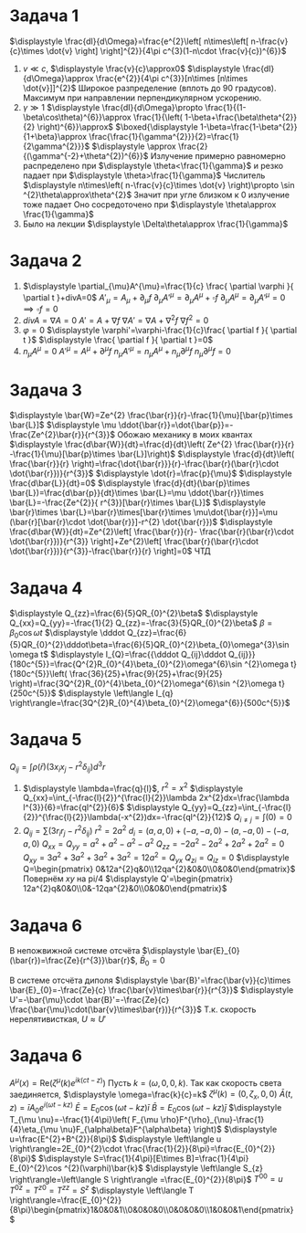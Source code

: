 # Задача 1
$\displaystyle \frac{dI}{d\Omega}=\frac{e^{2}\left[ n\times\left[ n-\frac{v}{c}\times \dot{v} \right] \right]^{2}}{4\pi c^{3}(1-n\cdot \frac{v}{c})^{6}}$
1) $\displaystyle v\ll c$,   $\displaystyle \frac{v}{c}\approx0$
$\displaystyle \frac{dI}{d\Omega}\approx \frac{e^{2}}{4\pi c^{3}}[n\times [n\times \dot{v}]]^{2}$
Широкое разпределение (вплоть до 90 градусов). Максимум при направлении перпендикулярном ускорению.
2) $\displaystyle \gamma\gg1$
$\displaystyle \frac{dI}{d\Omega}\propto \frac{1}{(1-\beta\cos\theta)^{6}}\approx \frac{1}{\left( 1-\beta+\frac{\beta\theta^{2}}{2} \right)^{6}}\approx$
$\boxed{\displaystyle 1-\beta=\frac{1-\beta^{2}}{1+\beta}\approx \frac{\frac{1}{\gamma^{2}}}{2}=\frac{1}{2\gamma^{2}}}$
$\displaystyle \approx \frac{2}{(\gamma^{-2}+\theta^{2})^{6}}$
Излучение примерно равномерно распределено при $\displaystyle \theta<\frac{1}{\gamma}$ и резко падает при $\displaystyle \theta>\frac{1}{\gamma}$
Числитель $\displaystyle n\times\left( n-\frac{v}{c}\times \dot{v} \right)\propto \sin ^{2}\theta\approx\theta^{2}$
Значит при угле близком к 0 излучение тоже падает
Оно сосредоточено при $\displaystyle \theta\approx \frac{1}{\gamma}$
3) Было на лекции $\displaystyle \Delta\theta\approx \frac{1}{\gamma}$
# Задача 2

1) $\displaystyle \partial_{\mu}A^{\mu}=\frac{1}{c} \frac{ \partial \varphi }{ \partial t }+divA=0$
$\displaystyle A'_{\mu}=A_{\mu}+\partial_{\mu}f$
$\displaystyle \partial_{\mu}A'^{\mu}=\partial_{\mu}A^{\mu}+\square f$
$\displaystyle \partial_{\mu}A^{\mu}=\partial_{\mu}A'^{\mu}=0\implies \square f=0$
2) $\displaystyle divA=\nabla A=0$
$\displaystyle A'=A+\nabla f$
$\displaystyle \nabla A'=\nabla A+\nabla^{2}f$
$\displaystyle \nabla f^{2}=0$
3) $\displaystyle \varphi=0$
$\displaystyle \varphi'=\varphi-\frac{1}{c}\frac{ \partial f }{ \partial t }$
$\displaystyle \frac{ \partial f }{ \partial t }=0$
4) $\displaystyle n_{\mu}A^{\mu}=0$
$\displaystyle A'^{\mu}=A^{\mu}+\partial^{\mu}f$
$\displaystyle n_{\mu}A'^{\mu}=n_{\mu}A^{\mu}+n_{\mu}\partial^{\mu}f$
$\displaystyle n_{\mu}\partial^{\mu}f=0$

# Задача 3
$\displaystyle \bar{W}=Ze^{2} \frac{\bar{r}}{r}-\frac{1}{\mu}[\bar{p}\times \bar{L}]$
$\displaystyle \mu \ddot{\bar{r}}=\dot{\bar{p}}=-\frac{Ze^{2}\bar{r}}{r^{3}}$ Обожаю механику в моих квантах
$\displaystyle \frac{d\bar{W}}{dt}=\frac{d}{dt}\left( Ze^{2} \frac{\bar{r}}{r} -\frac{1}{\mu}[\bar{p}\times \bar{L}]\right)$
$\displaystyle \frac{d}{dt}\left( \frac{\bar{r}}{r} \right)=\frac{\dot{\bar{r}}}{r}-\frac{\bar{r}(\bar{r}\cdot \dot{\bar{r}})}{r^{3}}$
$\displaystyle \dot{r}=\frac{p}{\mu}$
$\displaystyle \frac{d\bar{L}}{dt}=0$
$\displaystyle \frac{d}{dt}(\bar{p}\times \bar{L})=\frac{d\bar{p}}{dt}\times \bar{L}=\mu  \ddot{\bar{r}}\times \bar{L}=-\frac{Ze^{2}}{ r^{3}}[\bar{r}\times \bar{L}]$
$\displaystyle \bar{r}\times \bar{L}=\bar{r}\times[\bar{r}\times  \mu\dot{\bar{r}}]=\mu (\bar{r}[\bar{r}\cdot  \dot{\bar{r}}]-r^{2}  \dot{\bar{r}})$
$\displaystyle \frac{d\bar{W}}{dt}=Ze^{2}\left[ \frac{\bar{r}}{r}- \frac{\bar{r}(\bar{r}\cdot  \dot{\bar{r}})}{r^{3}} \right]+Ze^{2}\left[ \frac{\bar{r}(\bar{r}\cdot  \dot{\bar{r}})}{r^{3}}-\frac{\bar{r}}{r} \right]=0$
ЧТД
# Задача 4
$\displaystyle Q_{zz}=\frac{6}{5}QR_{0}^{2}\beta$
$\displaystyle Q_{xx}=Q_{yy}=-\frac{1}{2} Q_{zz}=-\frac{3}{5}QR_{0}^{2}\beta$
$\displaystyle \beta=\beta_{0}\cos \omega t$
$\displaystyle \dddot Q_{zz}=\frac{6}{5}QR_{0}^{2}\dddot\beta=\frac{6}{5}QR_{0}^{2}\beta_{0}\omega^{3}\sin \omega t$
$\displaystyle I_{Q}=\frac{{\dddot Q_{ij}\dddot Q_{ij}}}{180c^{5}}=\frac{Q^{2}R_{0}^{4}\beta_{0}^{2}\omega^{6}\sin ^{2}\omega t}{180c^{5}}\left( \frac{36}{25}+\frac{9}{25}+\frac{9}{25} \right)=\frac{3Q^{2}R_{0}^{4}\beta_{0}^{2}\omega^{6}\sin ^{2}\omega t}{250c^{5}}$
$\displaystyle \left\langle I_{q} \right\rangle=\frac{3Q^{2}R_{0}^{4}\beta_{0}^{2}\omega^{6}}{500c^{5}}$
# Задача 5
$\displaystyle Q_{ij}=\int \rho(\bar{r})(3x_{i}x_{j}-r^{2}\delta_{ij})d^{3}r$
1) $\displaystyle \lambda=\frac{q}{l}$,    $\displaystyle r^{2}=x^{2}$
$\displaystyle Q_{xx}=\int_{-\frac{l}{2}}^{\frac{l}{2}}\lambda 2x^{2}dx=\frac{\lambda l^{3}}{6}=\frac{ql^{2}}{6}$
$\displaystyle Q_{yy}=Q_{zz}=\int_{-\frac{l}{2}}^{\frac{l}{2}}\lambda(-x^{2})dx=-\frac{ql^{2}}{12}$
$\displaystyle Q_{i\neq j}=\int(0)=0$
2) $\displaystyle Q_{ij}=\sum(3r_{i}r_{j}-r^{2}\delta_{ij})$
$\displaystyle r^{2}=2a^{2}$
$\displaystyle d_{i}=(a,a,0)+(-a,-a,0)-(a,-a,0)-(-a,a,0)$
$\displaystyle Q_{xx}=Q_{yy}=a^{2}+a^{2}-a^{2}-a^{2}$
$\displaystyle Q_{zz}=-2a^{2}-2a^{2}+2a^{2}+2a^{2}=0$
$\displaystyle Q_{xy}=3a^{2}+3a^{2}+3a^{2}+3a^{2}=12a^{2}=Q_{yx}$
$\displaystyle Q_{zi}=Q_{iz}=0$
$\displaystyle Q=\begin{pmatrix} 0&12a^{2}q&0\\12qa^{2}&0&0\\0&0&0\end{pmatrix}$
Повернём $xy$ на pi/4
$\displaystyle Q'=\begin{pmatrix} 12a^{2}q&0&0\\0&-12qa^{2}&0\\0&0&0\end{pmatrix}$

# Задача 6
В непожвижной системе отсчёта
$\displaystyle \bar{E}_{0}(\bar{r})=\frac{Ze}{r^{3}}\bar{r}$,   $\displaystyle \bar{B}_{0}=0$

В системе отсчёта диполя
$\displaystyle \bar{B}'=\frac{\bar{v}}{c}\times \bar{E}_{0}=-\frac{Ze}{c} \frac{\bar{v}\times\bar{r}}{r^{3}}$
$\displaystyle U'=-\bar{\mu}\cdot \bar{B}'=-\frac{Ze}{c} \frac{\bar{\mu}\cdot(\bar{v}\times\bar{r})}{r^{3}}$
Т.к. скорость нерелятивисткая, $\displaystyle U\approx U'$
# Задача 6
$\displaystyle A^{\mu}(x)=\mathrm{Re}(\zeta^{\mu}(k)e^{ik(ct-z)})$
Пусть $\displaystyle k=(\omega,0,0,k)$. Так как скорость света заединяется, $\displaystyle \omega=\frac{k}{c}=k$
$\displaystyle \zeta^{\mu}(k)=(0,\zeta_{x},0,0)$
$\displaystyle \bar{A}(t,z)=\bar{i}A_{0}e^{ i(\omega t-kz) }$
$\displaystyle \bar{E}=E_{0}\cos( \omega t-kz)\bar{i}$
$\displaystyle \bar{B}=E_{0}\cos(\omega t-kz)\bar{j}$
$\displaystyle T_{\mu \nu}=-\frac{1}{4\pi}\left( F_{\mu \rho}F^{\rho}_{\nu}-\frac{1}{4}\eta_{\mu \nu}F_{\alpha\beta}F^{\alpha\beta} \right)$
$\displaystyle u=\frac{E^{2}+B^{2}}{8\pi}$
$\displaystyle \left\langle u \right\rangle=2E_{0}^{2}\cdot \frac{\frac{1}{2}}{8\pi}=\frac{E_{0}^{2}}{8\pi}$
$\displaystyle S=\frac{1}{4\pi}[E\times B]=\frac{1}{4\pi} E_{0}^{2}\cos ^{2}(\varphi)\bar{k}$
$\displaystyle \left\langle S_{z} \right\rangle=\left\langle S \right\rangle =\frac{E_{0}^{2}}{8\pi}$
$\displaystyle T^{00}=u$
$\displaystyle T^{0z}=T^{z0}=T^{zz}=S^{z}$
$\displaystyle \left\langle T \right\rangle=\frac{E_{0}^{2}}{8\pi}\begin{pmatrix}1&0&0&1\\0&0&0&0\\0&0&0&0\\1&0&0&1\end{pmatrix}$
